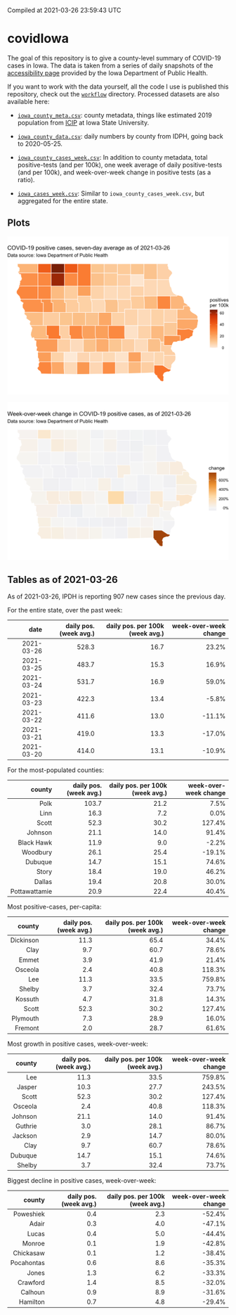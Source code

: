 Compiled at 2021-03-26 23:59:43 UTC

<!-- README.md is generated from README.Rmd. Please edit that file -->

# covidIowa

<!-- badges: start -->

<!-- badges: end -->

The goal of this repository is to give a county-level summary of
COVID-19 cases in Iowa. The data is taken from a series of daily
snapshots of the [accessibility
page](https://coronavirus.iowa.gov/pages/access) provided by the Iowa
Department of Public Health.

If you want to work with the data yourself, all the code I use is
published this repository, check out the [`workflow`](workflow)
directory. Processed datasets are also available here:

  - [`iowa_county_meta.csv`](https://raw.githubusercontent.com/ijlyttle/covidIowa/master/workflow/data/99-publish/iowa_county_meta.csv):
    county metadata, things like estimated 2019 population from
    [ICIP](https://www.icip.iastate.edu/tables/population/counties-estimates)
    at Iowa State University.

  - [`iowa_county_data.csv`](https://raw.githubusercontent.com/ijlyttle/covidIowa/master/workflow/data/99-publish/iowa_county_data.csv):
    daily numbers by county from IDPH, going back to 2020-05-25.

  - [`iowa_county_cases_week.csv`](https://raw.githubusercontent.com/ijlyttle/covidIowa/master/workflow/data/99-publish/iowa_county_data.csv):
    In addition to county metadata, total positive-tests (and per 100k),
    one week average of daily positive-tests (and per 100k), and
    week-over-week change in positive tests (as a ratio).

  - [`iowa_cases_week.csv`](https://raw.githubusercontent.com/ijlyttle/covidIowa/master/workflow/data/99-publish/iowa_cases_week.csv):
    Similar to `iowa_county_cases_week.csv`, but aggregated for the
    entire state.

## Plots

![](workflow/data/99-publish/iowa_cases.png)

![](workflow/data/99-publish/iowa_change.png)

## Tables as of 2021-03-26

As of 2021-03-26, IPDH is reporting 907 new cases since the previous
day.

For the entire state, over the past week:

|       date | daily pos. (week avg.) | daily pos. per 100k (week avg.) | week-over-week change |
| ---------: | ---------------------: | ------------------------------: | --------------------: |
| 2021-03-26 |                  528.3 |                            16.7 |                 23.2% |
| 2021-03-25 |                  483.7 |                            15.3 |                 16.9% |
| 2021-03-24 |                  531.7 |                            16.9 |                 59.0% |
| 2021-03-23 |                  422.3 |                            13.4 |                \-5.8% |
| 2021-03-22 |                  411.6 |                            13.0 |               \-11.1% |
| 2021-03-21 |                  419.0 |                            13.3 |               \-17.0% |
| 2021-03-20 |                  414.0 |                            13.1 |               \-10.9% |

For the most-populated counties:

|        county | daily pos. (week avg.) | daily pos. per 100k (week avg.) | week-over-week change |
| ------------: | ---------------------: | ------------------------------: | --------------------: |
|          Polk |                  103.7 |                            21.2 |                  7.5% |
|          Linn |                   16.3 |                             7.2 |                  0.0% |
|         Scott |                   52.3 |                            30.2 |                127.4% |
|       Johnson |                   21.1 |                            14.0 |                 91.4% |
|    Black Hawk |                   11.9 |                             9.0 |                \-2.2% |
|      Woodbury |                   26.1 |                            25.4 |               \-19.1% |
|       Dubuque |                   14.7 |                            15.1 |                 74.6% |
|         Story |                   18.4 |                            19.0 |                 46.2% |
|        Dallas |                   19.4 |                            20.8 |                 30.0% |
| Pottawattamie |                   20.9 |                            22.4 |                 40.4% |

Most positive-cases, per-capita:

|    county | daily pos. (week avg.) | daily pos. per 100k (week avg.) | week-over-week change |
| --------: | ---------------------: | ------------------------------: | --------------------: |
| Dickinson |                   11.3 |                            65.4 |                 34.4% |
|      Clay |                    9.7 |                            60.7 |                 78.6% |
|     Emmet |                    3.9 |                            41.9 |                 21.4% |
|   Osceola |                    2.4 |                            40.8 |                118.3% |
|       Lee |                   11.3 |                            33.5 |                759.8% |
|    Shelby |                    3.7 |                            32.4 |                 73.7% |
|   Kossuth |                    4.7 |                            31.8 |                 14.3% |
|     Scott |                   52.3 |                            30.2 |                127.4% |
|  Plymouth |                    7.3 |                            28.9 |                 16.0% |
|   Fremont |                    2.0 |                            28.7 |                 61.6% |

Most growth in positive cases, week-over-week:

|  county | daily pos. (week avg.) | daily pos. per 100k (week avg.) | week-over-week change |
| ------: | ---------------------: | ------------------------------: | --------------------: |
|     Lee |                   11.3 |                            33.5 |                759.8% |
|  Jasper |                   10.3 |                            27.7 |                243.5% |
|   Scott |                   52.3 |                            30.2 |                127.4% |
| Osceola |                    2.4 |                            40.8 |                118.3% |
| Johnson |                   21.1 |                            14.0 |                 91.4% |
| Guthrie |                    3.0 |                            28.1 |                 86.7% |
| Jackson |                    2.9 |                            14.7 |                 80.0% |
|    Clay |                    9.7 |                            60.7 |                 78.6% |
| Dubuque |                   14.7 |                            15.1 |                 74.6% |
|  Shelby |                    3.7 |                            32.4 |                 73.7% |

Biggest decline in positive cases, week-over-week:

|     county | daily pos. (week avg.) | daily pos. per 100k (week avg.) | week-over-week change |
| ---------: | ---------------------: | ------------------------------: | --------------------: |
|  Poweshiek |                    0.4 |                             2.3 |               \-52.4% |
|      Adair |                    0.3 |                             4.0 |               \-47.1% |
|      Lucas |                    0.4 |                             5.0 |               \-44.4% |
|     Monroe |                    0.1 |                             1.9 |               \-42.8% |
|  Chickasaw |                    0.1 |                             1.2 |               \-38.4% |
| Pocahontas |                    0.6 |                             8.6 |               \-35.3% |
|      Jones |                    1.3 |                             6.2 |               \-33.3% |
|   Crawford |                    1.4 |                             8.5 |               \-32.0% |
|    Calhoun |                    0.9 |                             8.9 |               \-31.6% |
|   Hamilton |                    0.7 |                             4.8 |               \-29.4% |
